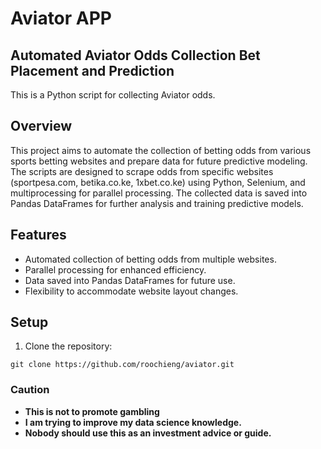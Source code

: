 # Aviator APP
## Automated Aviator Odds Collection Bet Placement and Prediction
This is a Python script for collecting Aviator odds.
## Overview
This project aims to automate the collection of betting odds from various sports betting websites and prepare data for future predictive modeling. The scripts are designed to scrape odds from specific websites (sportpesa.com, betika.co.ke, 1xbet.co.ke) using Python, Selenium, and multiprocessing for parallel processing. The collected data is saved into Pandas DataFrames for further analysis and training predictive models.

## Features
- Automated collection of betting odds from multiple websites.
- Parallel processing for enhanced efficiency.
- Data saved into Pandas DataFrames for future use.
- Flexibility to accommodate website layout changes.

## Setup
1. Clone the repository:
```
git clone https://github.com/roochieng/aviator.git
```

### Caution

- **This is not to promote gambling**
- **I am trying to improve my data science knowledge.**
- **Nobody should use this as an investment advice or guide.**
